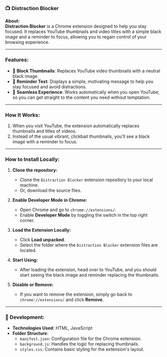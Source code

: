 ### 📺 Distraction Blocker

**About:**  
**Distraction Blocker** is a Chrome extension designed to help you stay focused. It replaces YouTube thumbnails and video titles with a simple black image and a reminder to focus, allowing you to regain control of your browsing experience.

---

###  Features:
- 🚫 **Block Thumbnails**: Replaces YouTube video thumbnails with a neutral black image.
- 📜 **Reminder Text**: Displays a simple, motivating message to help you stay focused and avoid distractions.
- 🔄 **Seamless Experience**: Works automatically when you open YouTube, so you can get straight to the content you need without temptation.

---

### How It Works:
1. When you visit YouTube, the extension automatically replaces thumbnails and titles of videos.
2. Instead of the usual vibrant, clickbait thumbnails, you'll see a black image with a reminder to focus.

---

### How to Install Locally:

1. **Clone the repository:**
   - Clone the `Distraction Blocker` extension repository to your local machine.
   - Or, download the source files.

2. **Enable Developer Mode in Chrome:**
   - Open Chrome and go to `chrome://extensions/`.
   - Enable **Developer Mode** by toggling the switch in the top right corner.

3. **Load the Extension Locally:**
   - Click **Load unpacked**.
   - Select the folder where the `Distraction Blocker` extension files are located.

4. **Start Using:**
   - After loading the extension, head over to YouTube, and you should start seeing the black image and reminder replacing the thumbnails.
   
5. **Disable or Remove:**
   - If you want to remove the extension, simply go back to `chrome://extensions/` and click **Remove**.

---

### 🔧 Development:

- **Technologies Used**: HTML, JavaScript
- **Folder Structure**:
  - `manifest.json`: Configuration file for the Chrome extension.
  - `background.js`: Handles the logic for replacing thumbnails.
  - `styles.css`: Contains basic styling for the extension's layout.
